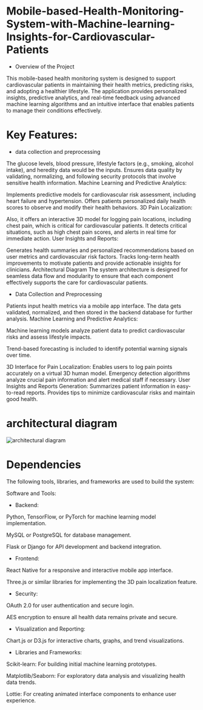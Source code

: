 # Mobile-based-Health-Monitoring-System-with-Machine-learning-Insights-for-Cardiovascular-Patients

* Overview of the Project

This mobile-based health monitoring system is designed to support cardiovascular patients in maintaining their health metrics, predicting risks, and adopting a healthier lifestyle. The application provides personalized insights, predictive analytics, and real-time feedback using advanced machine learning algorithms and an intuitive interface that enables patients to manage their conditions effectively.

# Key Features:

* data collection and preprocessing

The glucose levels, blood pressure, lifestyle factors (e.g., smoking, alcohol intake), and heredity data would be the inputs.
Ensures data quality by validating, normalizing, and following security protocols that involve sensitive health information.
Machine Learning and Predictive Analytics:

Implements predictive models for cardiovascular risk assessment, including heart failure and hypertension.
Offers patients personalized daily health scores to observe and modify their health behaviors.
3D Pain Localization:

Also, it offers an interactive 3D model for logging pain locations, including chest pain, which is critical for cardiovascular patients.
It detects critical situations, such as high chest pain scores, and alerts in real time for immediate action.
User Insights and Reports:

Generates health summaries and personalized recommendations based on user metrics and cardiovascular risk factors.
Tracks long-term health improvements to motivate patients and provide actionable insights for clinicians.
Architectural Diagram
The system architecture is designed for seamless data flow and modularity to ensure that each component effectively supports the care for cardiovascular patients.

* Data Collection and Preprocessing

Patients input health metrics via a mobile app interface.
The data gets validated, normalized, and then stored in the backend database for further analysis.
Machine Learning and Predictive Analytics:

Machine learning models analyze patient data to predict cardiovascular risks and assess lifestyle impacts.

Trend-based forecasting is included to identify potential warning signals over time.

3D Interface for Pain Localization: Enables users to log pain points accurately on a virtual 3D human model. Emergency detection algorithms analyze crucial pain information and alert medical staff if necessary. User Insights and Reports Generation: Summarizes patient information in easy-to-read reports. Provides tips to minimize cardiovascular risks and maintain good health.

# architectural diagram

![architectural diagram](https://github.com/user-attachments/assets/6b7746d2-9760-484a-a974-684864bf6b01)


# Dependencies
The following tools, libraries, and frameworks are used to build the system:

Software and Tools:

* Backend:
  
Python, TensorFlow, or PyTorch for machine learning model implementation.

MySQL or PostgreSQL for database management.

Flask or Django for API development and backend integration.

* Frontend:
  
React Native for a responsive and interactive mobile app interface.

Three.js or similar libraries for implementing the 3D pain localization feature.

* Security:
  
OAuth 2.0 for user authentication and secure login.

AES encryption to ensure all health data remains private and secure.

* Visualization and Reporting:
  
Chart.js or D3.js for interactive charts, graphs, and trend visualizations.

* Libraries and Frameworks:
  
Scikit-learn: For building initial machine learning prototypes.

Matplotlib/Seaborn: For exploratory data analysis and visualizing health data trends.

Lottie: For creating animated interface components to enhance user experience.



